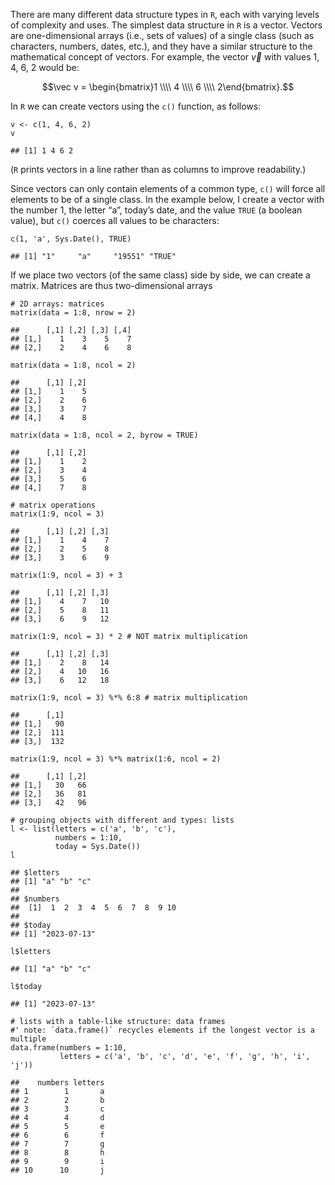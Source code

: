 There are many different data structure types in `R`, each with varying
levels of complexity and uses. The simplest data structure in `R` is a
vector. Vectors are one-dimensional arrays (i.e., sets of values) of a
single class (such as characters, numbers, dates, etc.), and they have a
similar structure to the mathematical concept of vectors. For example,
the vector *v⃗* with values 1, 4, 6, 2 would be:

$$\vec v = \begin{bmatrix}1 \\\\ 4 \\\\ 6 \\\\ 2\end{bmatrix}.$$

In `R` we can create vectors using the `c()` function, as follows:

    v <- c(1, 4, 6, 2)
    v

    ## [1] 1 4 6 2

(`R` prints vectors in a line rather than as columns to improve
readability.)

Since vectors can only contain elements of a common type, `c()` will
force all elements to be of a single class. In the example below, I
create a vector with the number 1, the letter “a”, today’s date, and the
value `TRUE` (a boolean value), but `c()` coerces all values to be
characters:

    c(1, 'a', Sys.Date(), TRUE)

    ## [1] "1"     "a"     "19551" "TRUE"

If we place two vectors (of the same class) side by side, we can create
a matrix. Matrices are thus two-dimensional arrays

    # 2D arrays: matrices
    matrix(data = 1:8, nrow = 2)

    ##      [,1] [,2] [,3] [,4]
    ## [1,]    1    3    5    7
    ## [2,]    2    4    6    8

    matrix(data = 1:8, ncol = 2)

    ##      [,1] [,2]
    ## [1,]    1    5
    ## [2,]    2    6
    ## [3,]    3    7
    ## [4,]    4    8

    matrix(data = 1:8, ncol = 2, byrow = TRUE)

    ##      [,1] [,2]
    ## [1,]    1    2
    ## [2,]    3    4
    ## [3,]    5    6
    ## [4,]    7    8

    # matrix operations
    matrix(1:9, ncol = 3)

    ##      [,1] [,2] [,3]
    ## [1,]    1    4    7
    ## [2,]    2    5    8
    ## [3,]    3    6    9

    matrix(1:9, ncol = 3) + 3

    ##      [,1] [,2] [,3]
    ## [1,]    4    7   10
    ## [2,]    5    8   11
    ## [3,]    6    9   12

    matrix(1:9, ncol = 3) * 2 # NOT matrix multiplication

    ##      [,1] [,2] [,3]
    ## [1,]    2    8   14
    ## [2,]    4   10   16
    ## [3,]    6   12   18

    matrix(1:9, ncol = 3) %*% 6:8 # matrix multiplication

    ##      [,1]
    ## [1,]   90
    ## [2,]  111
    ## [3,]  132

    matrix(1:9, ncol = 3) %*% matrix(1:6, ncol = 2)

    ##      [,1] [,2]
    ## [1,]   30   66
    ## [2,]   36   81
    ## [3,]   42   96

    # grouping objects with different and types: lists
    l <- list(letters = c('a', 'b', 'c'),
              numbers = 1:10,
              today = Sys.Date())
    l

    ## $letters
    ## [1] "a" "b" "c"
    ## 
    ## $numbers
    ##  [1]  1  2  3  4  5  6  7  8  9 10
    ## 
    ## $today
    ## [1] "2023-07-13"

    l$letters

    ## [1] "a" "b" "c"

    l$today

    ## [1] "2023-07-13"

    # lists with a table-like structure: data frames
    #' note: `data.frame()` recycles elements if the longest vector is a multiple
    data.frame(numbers = 1:10,
               letters = c('a', 'b', 'c', 'd', 'e', 'f', 'g', 'h', 'i', 'j'))

    ##    numbers letters
    ## 1        1       a
    ## 2        2       b
    ## 3        3       c
    ## 4        4       d
    ## 5        5       e
    ## 6        6       f
    ## 7        7       g
    ## 8        8       h
    ## 9        9       i
    ## 10      10       j
